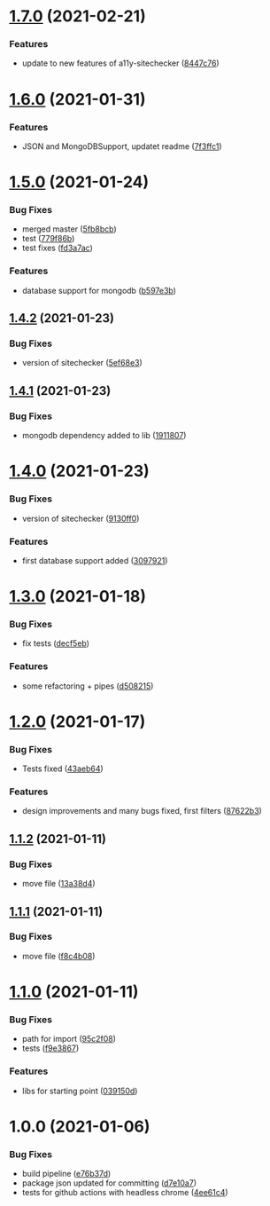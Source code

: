 # [1.7.0](https://github.com/forsti0506/a11y-sitechecker-dashboard/compare/v1.6.0...v1.7.0) (2021-02-21)


### Features

* update to new features of a11y-sitechecker ([8447c76](https://github.com/forsti0506/a11y-sitechecker-dashboard/commit/8447c765476bd6ed556b41deed4c01279b0e2914))

# [1.6.0](https://github.com/forsti0506/a11y-sitechecker-dashboard/compare/v1.5.0...v1.6.0) (2021-01-31)


### Features

* JSON and MongoDBSupport, updatet readme ([7f3ffc1](https://github.com/forsti0506/a11y-sitechecker-dashboard/commit/7f3ffc139e6b9eb901f78a6a785f89cff5d7f49c))

# [1.5.0](https://github.com/forsti0506/a11y-sitechecker-dashboard/compare/v1.4.2...v1.5.0) (2021-01-24)


### Bug Fixes

* merged master ([5fb8bcb](https://github.com/forsti0506/a11y-sitechecker-dashboard/commit/5fb8bcb6fc096768e79789ff83bc6b2b79c961ad))
* test ([779f86b](https://github.com/forsti0506/a11y-sitechecker-dashboard/commit/779f86b0f07dfdf6703a4dc37da737d55132f442))
* test fixes ([fd3a7ac](https://github.com/forsti0506/a11y-sitechecker-dashboard/commit/fd3a7ac88d65a6d21d5485b5462f9f4038a0a4e0))


### Features

* database support for mongodb ([b597e3b](https://github.com/forsti0506/a11y-sitechecker-dashboard/commit/b597e3b8db5565dccfe102a0303f3cf82be707f4))

## [1.4.2](https://github.com/forsti0506/a11y-sitechecker-dashboard/compare/v1.4.1...v1.4.2) (2021-01-23)


### Bug Fixes

* version of sitechecker ([5ef68e3](https://github.com/forsti0506/a11y-sitechecker-dashboard/commit/5ef68e394fafd2030f8a3a6b45c0e19d4969ff6d))

## [1.4.1](https://github.com/forsti0506/a11y-sitechecker-dashboard/compare/v1.4.0...v1.4.1) (2021-01-23)


### Bug Fixes

* mongodb dependency added to lib ([1911807](https://github.com/forsti0506/a11y-sitechecker-dashboard/commit/19118073018ed50996dd3a6cc73728d9b1ccd66f))

# [1.4.0](https://github.com/forsti0506/a11y-sitechecker-dashboard/compare/v1.3.0...v1.4.0) (2021-01-23)


### Bug Fixes

* version of sitechecker ([9130ff0](https://github.com/forsti0506/a11y-sitechecker-dashboard/commit/9130ff0f9bde6e18418ab0476b3edb24a7cb4f89))


### Features

* first database support added ([3097921](https://github.com/forsti0506/a11y-sitechecker-dashboard/commit/3097921df4484e7e1b3a2d3bd98a306bb11f9333))

# [1.3.0](https://github.com/forsti0506/a11y-sitechecker-dashboard/compare/v1.2.0...v1.3.0) (2021-01-18)


### Bug Fixes

* fix tests ([decf5eb](https://github.com/forsti0506/a11y-sitechecker-dashboard/commit/decf5eb74757d757f7550e29c53e7f589aa6e8ab))


### Features

* some refactoring + pipes ([d508215](https://github.com/forsti0506/a11y-sitechecker-dashboard/commit/d508215db2075afd106f21d0b747f5e4f1a71f34))

# [1.2.0](https://github.com/forsti0506/a11y-sitechecker-dashboard/compare/v1.1.2...v1.2.0) (2021-01-17)


### Bug Fixes

* Tests fixed ([43aeb64](https://github.com/forsti0506/a11y-sitechecker-dashboard/commit/43aeb647c91888f177303b8cb33d584122a8350c))


### Features

* design improvements and many bugs fixed, first filters ([87622b3](https://github.com/forsti0506/a11y-sitechecker-dashboard/commit/87622b341ce99ede0a8f3f61ce6bd5983191646c))

## [1.1.2](https://github.com/forsti0506/a11y-sitechecker-dashboard/compare/v1.1.1...v1.1.2) (2021-01-11)


### Bug Fixes

* move file ([13a38d4](https://github.com/forsti0506/a11y-sitechecker-dashboard/commit/13a38d4b26992b7f08f0b05aac4f07bffa915347))

## [1.1.1](https://github.com/forsti0506/a11y-sitechecker-dashboard/compare/v1.1.0...v1.1.1) (2021-01-11)


### Bug Fixes

* move file ([f8c4b08](https://github.com/forsti0506/a11y-sitechecker-dashboard/commit/f8c4b0803141c0582f6b5110668366094ede2c16))

# [1.1.0](https://github.com/forsti0506/a11y-sitechecker-dashboard/compare/v1.0.0...v1.1.0) (2021-01-11)


### Bug Fixes

* path for import ([95c2f08](https://github.com/forsti0506/a11y-sitechecker-dashboard/commit/95c2f0830c4963af7bf8dc6b8d1261984b99fc5e))
* tests ([f9e3867](https://github.com/forsti0506/a11y-sitechecker-dashboard/commit/f9e38677ba3538d0a12ddf022f00769ef25ab5ab))


### Features

* libs for starting point ([039150d](https://github.com/forsti0506/a11y-sitechecker-dashboard/commit/039150dc35f401549f803c77eddae0bbd753d55e))

# 1.0.0 (2021-01-06)


### Bug Fixes

* build pipeline ([e76b37d](https://github.com/forsti0506/a11y-sitechecker-dashboard/commit/e76b37dde7528a989e321459940cb1dacab86ec6))
* package json updated for committing ([d7e10a7](https://github.com/forsti0506/a11y-sitechecker-dashboard/commit/d7e10a7932cdb70e01ed9f97280b87473da26db1))
* tests for github actions with headless chrome ([4ee61c4](https://github.com/forsti0506/a11y-sitechecker-dashboard/commit/4ee61c42a189a37c78d9ebad6fd0e13d27966eab))
